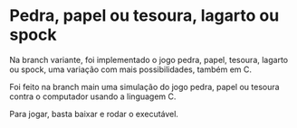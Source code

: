 # Pedra, papel ou tesoura, lagarto ou spock

Na branch variante, foi implementado o jogo pedra, papel, tesoura, lagarto ou spock, uma variação com mais possibilidades, também em C.

Foi feito na branch main uma simulação do jogo pedra, papel ou tesoura contra o computador usando a linguagem C.

Para jogar, basta baixar e rodar o executável.
